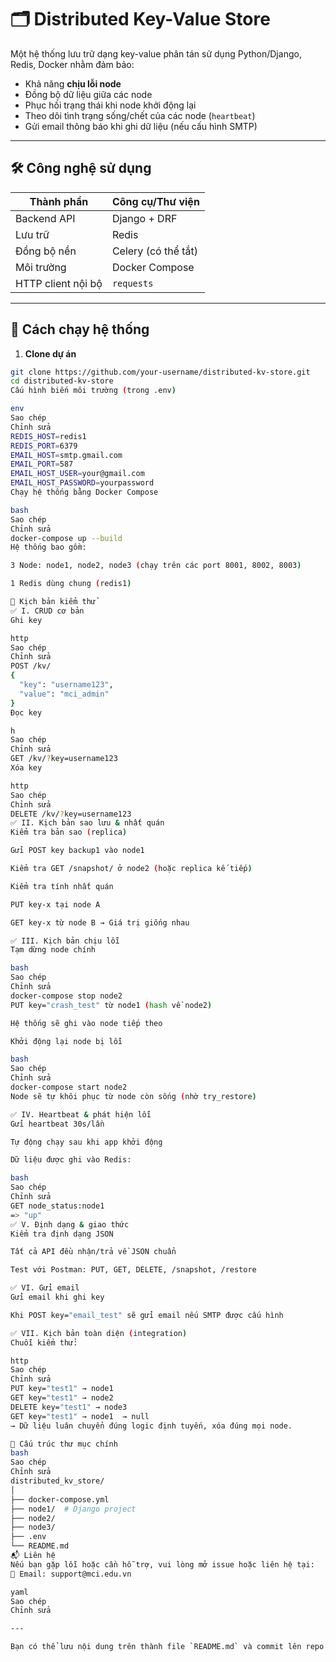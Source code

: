 # 🗂️ Distributed Key-Value Store

Một hệ thống lưu trữ dạng key-value phân tán sử dụng Python/Django, Redis, Docker nhằm đảm bảo:
- Khả năng **chịu lỗi node**
- Đồng bộ dữ liệu giữa các node
- Phục hồi trạng thái khi node khởi động lại
- Theo dõi tình trạng sống/chết của các node (`heartbeat`)
- Gửi email thông báo khi ghi dữ liệu (nếu cấu hình SMTP)

---

## 🛠️ Công nghệ sử dụng

| Thành phần       | Công cụ/Thư viện |
|------------------|------------------|
| Backend API      | Django + DRF     |
| Lưu trữ          | Redis            |
| Đồng bộ nền       | Celery (có thể tắt) |
| Môi trường       | Docker Compose   |
| HTTP client nội bộ| `requests`       |

---

## 🚀 Cách chạy hệ thống

1. **Clone dự án**

```bash
git clone https://github.com/your-username/distributed-kv-store.git
cd distributed-kv-store
Cấu hình biến môi trường (trong .env)

env
Sao chép
Chỉnh sửa
REDIS_HOST=redis1
REDIS_PORT=6379
EMAIL_HOST=smtp.gmail.com
EMAIL_PORT=587
EMAIL_HOST_USER=your@gmail.com
EMAIL_HOST_PASSWORD=yourpassword
Chạy hệ thống bằng Docker Compose

bash
Sao chép
Chỉnh sửa
docker-compose up --build
Hệ thống bao gồm:

3 Node: node1, node2, node3 (chạy trên các port 8001, 8002, 8003)

1 Redis dùng chung (redis1)

🧪 Kịch bản kiểm thử
✅ I. CRUD cơ bản
Ghi key

http
Sao chép
Chỉnh sửa
POST /kv/
{
  "key": "username123",
  "value": "mci_admin"
}
Đọc key

h
Sao chép
Chỉnh sửa
GET /kv/?key=username123
Xóa key

http
Sao chép
Chỉnh sửa
DELETE /kv/?key=username123
✅ II. Kịch bản sao lưu & nhất quán
Kiểm tra bản sao (replica)

Gửi POST key backup1 vào node1

Kiểm tra GET /snapshot/ ở node2 (hoặc replica kế tiếp)

Kiểm tra tính nhất quán

PUT key-x tại node A

GET key-x từ node B → Giá trị giống nhau

✅ III. Kịch bản chịu lỗi
Tạm dừng node chính

bash
Sao chép
Chỉnh sửa
docker-compose stop node2
PUT key="crash_test" từ node1 (hash về node2)

Hệ thống sẽ ghi vào node tiếp theo

Khởi động lại node bị lỗi

bash
Sao chép
Chỉnh sửa
docker-compose start node2
Node sẽ tự khôi phục từ node còn sống (nhờ try_restore)

✅ IV. Heartbeat & phát hiện lỗi
Gửi heartbeat 30s/lần

Tự động chạy sau khi app khởi động

Dữ liệu được ghi vào Redis:

bash
Sao chép
Chỉnh sửa
GET node_status:node1
=> "up"
✅ V. Định dạng & giao thức
Kiểm tra định dạng JSON

Tất cả API đều nhận/trả về JSON chuẩn

Test với Postman: PUT, GET, DELETE, /snapshot, /restore

✅ VI. Gửi email
Gửi email khi ghi key

Khi POST key="email_test" sẽ gửi email nếu SMTP được cấu hình

✅ VII. Kịch bản toàn diện (integration)
Chuỗi kiểm thử:

http
Sao chép
Chỉnh sửa
PUT key="test1" → node1
GET key="test1" → node2
DELETE key="test1" → node3
GET key="test1" → node1  → null
→ Dữ liệu luân chuyển đúng logic định tuyến, xóa đúng mọi node.

🔧 Cấu trúc thư mục chính
bash
Sao chép
Chỉnh sửa
distributed_kv_store/
│
├── docker-compose.yml
├── node1/  # Django project
├── node2/
├── node3/
├── .env
└── README.md
📬 Liên hệ
Nếu bạn gặp lỗi hoặc cần hỗ trợ, vui lòng mở issue hoặc liên hệ tại:
📧 Email: support@mci.edu.vn

yaml
Sao chép
Chỉnh sửa

--- 

Bạn có thể lưu nội dung trên thành file `README.md` và commit lên repo. Nếu cần tạo README riêng cho từng node 